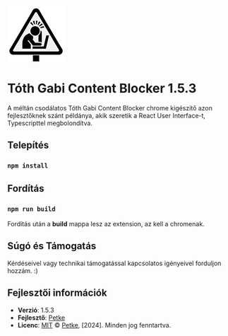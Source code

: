 ![Tóth Gabi Content Blocker](public/icon128.png)
# Tóth Gabi Content Blocker 1.5.3 


A méltán csodálatos Tóth Gabi Content Blocker chrome kigészítő azon fejlesztőknek szánt példánya, akik szeretik a React User Interface-t, Typescripttel megbolondítva.

## Telepítés
### `npm install`

## Fordítás
### `npm run build`

Fordítás után a **build** mappa lesz az extension, az kell a chromenak.

## Súgó és Támogatás

Kérdéseivel vagy technikai támogatással kapcsolatos igényeivel forduljon hozzám. :)

## Fejlesztői információk

- **Verzió**: 1.5.3
- **Fejlesztő**: [Petke](https://github.com/tajtipeter71)
- **Licenc**: [MIT](LICENSE)
© [Petke](https://github.com/tajtipeter71), [2024]. Minden jog fenntartva.
